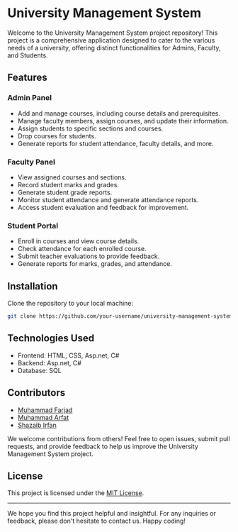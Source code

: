 # University Management System

Welcome to the University Management System project repository! This project is a comprehensive application designed to cater to the various needs of a university, offering distinct functionalities for Admins, Faculty, and Students.

## Features

### Admin Panel
- Add and manage courses, including course details and prerequisites.
- Manage faculty members, assign courses, and update their information.
- Assign students to specific sections and courses.
- Drop courses for students.
- Generate reports for student attendance, faculty details, and more.

### Faculty Panel
- View assigned courses and sections.
- Record student marks and grades.
- Generate student grade reports.
- Monitor student attendance and generate attendance reports.
- Access student evaluation and feedback for improvement.

### Student Portal
- Enroll in courses and view course details.
- Check attendance for each enrolled course.
- Submit teacher evaluations to provide feedback.
- Generate reports for marks, grades, and attendance.

## Installation

Clone the repository to your local machine:
   ```bash
   git clone https://github.com/your-username/university-management-system.git
   ```

## Technologies Used

- Frontend: HTML, CSS, Asp.net, C#
- Backend: Asp.net, C#
- Database: SQL

## Contributors

- [Muhammad Farjad](https://github.com/BeastMasterGrinder)
- [Muhammad Arfat](https://github.com/arfatkh)
- [Shazaib Irfan]()

We welcome contributions from others! Feel free to open issues, submit pull requests, and provide feedback to help us improve the University Management System project.

## License

This project is licensed under the [MIT License](LICENSE).

---

We hope you find this project helpful and insightful. For any inquiries or feedback, please don't hesitate to contact us. Happy coding!
